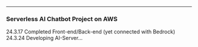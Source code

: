 ***
### Serverless AI Chatbot Project on AWS
24.3.17 Completed Front-end/Back-end (yet connected with Bedrock)
24.3.24 Developing AI-Server...
